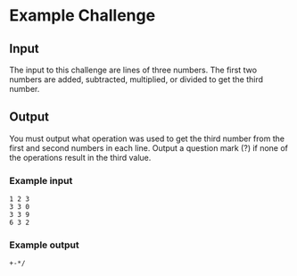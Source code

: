# Example Challenge

## Input

The input to this challenge are lines of three numbers. The first two numbers
are added, subtracted, multiplied, or divided to get the third number.

## Output

You must output what operation was used to get the third number from the first
and second numbers in each line. Output a question mark (?) if none of the operations
result in the third value.

### Example input
```
1 2 3
3 3 0
3 3 9
6 3 2
```

### Example output
```
+-*/
```